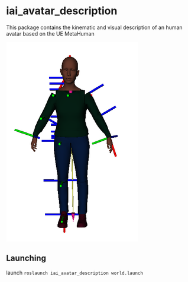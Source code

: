 # iai_avatar_description

This package contains the kinematic and visual description of an human avatar based on the UE MetaHuman

![Avatar model with tf Frames, rendered in rviz](doc/avatar_model.png)

## Launching

launch `roslaunch iai_avatar_description world.launch`
